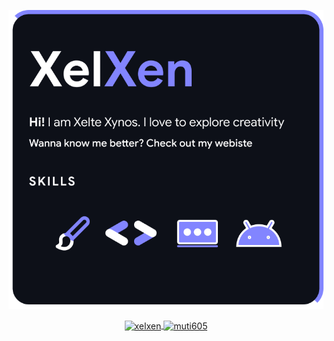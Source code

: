 <p align="center">
<img src="xelxen.png" width="max-content" height="auto"/>
</p>
<p align="center">
<a href="https://github.com/muti605">
  <img height="180em" align="center" src="https://github-readme-stats.vercel.app/api?username=xelxen&show_icons=true&locale=en&theme=nightowl&include_all_commits=true&count_private=true&layout=compact&hide_border=true" alt="xelxen"/>
  <img height="180em" align="center" src="https://github-readme-stats.vercel.app/api/top-langs?username=xelxen&show_icons=true&locale=en&langs_count=8&theme=nightowl&layout=compact&hide_border=true" alt="muti605"/>
</a>
</p>
